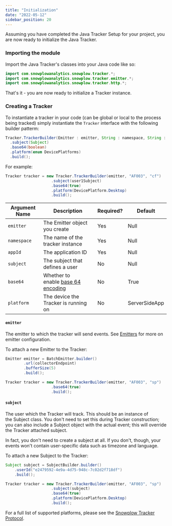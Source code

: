 ```yaml
---
title: "Initialization"
date: "2022-05-12"
sidebar_position: 20
---
```


Assuming you have completed the Java Tracker Setup for your project, you are now ready to initialize the Java Tracker.

### Importing the module

Import the Java Tracker's classes into your Java code like so:

```java
import com.snowplowanalytics.snowplow.tracker.*;
import com.snowplowanalytics.snowplow.tracker.emitter.*;
import com.snowplowanalytics.snowplow.tracker.http.*;
```

That's it - you are now ready to initialize a Tracker instance.

### Creating a Tracker

To instantiate a tracker in your code (can be global or local to the process being tracked) simply instantiate the `Tracker` interface with the following builder patterm:

```java
Tracker.TrackerBuilder(Emitter : emitter, String : namespace, String : appId)
  .subject(Subject)
  .base64(boolean)
  .platform(enum DevicePlatforms)
  .build();
```

For example:

```java
Tracker tracker = new Tracker.TrackerBuilder(emitter, "AF003", "cf")
                    .subject(user1Subject)
                    .base64(true)
                    .platform(DevicePlatform.Desktop)
                    .build();
```

| **Argument Name** | **Description**                                                            | **Required?** | **Default**   |
|-------------------|----------------------------------------------------------------------------|---------------|---------------|
| `emitter`         | The Emitter object you create                                              | Yes           | Null          |
| `namespace`       | The name of the tracker instance                                           | Yes           | Null          |
| `appId`           | The application ID                                                         | Yes           | Null          |
| `subject`         | The subject that defines a user                                            | No            | Null          |
| `base64`          | Whether to enable [base 64 encoding](https://en.wikipedia.org/wiki/Base64) | No            | True          |
| `platform`        | The device the Tracker is running on                                       | No            | ServerSideApp |

#### `emitter`

The emitter to which the tracker will send events. See [Emitters](/docs/collecting-data/collecting-from-own-applications/java-tracker/configuring-how-events-are-sent/index.md) for more on emitter configuration.

To attach a new Emitter to the Tracker:

```java
Emitter emitter = BatchEmitter.builder()
        .url(collectorEndpoint)
        .bufferSize(5) 
        .build();

Tracker tracker = new Tracker.TrackerBuilder(emitter, "AF003", "sp")
                    .base64(true)
                    .build();
```

#### `subject`

The user which the Tracker will track. This should be an instance of the Subject class. You don't need to set this during Tracker construction; you can also include a Subject object with the actual event; this will override the Tracker attached subject.

In fact, you don't need to create a subject at all. If you don't, though, your events won't contain user-specific data such as timezone and language.

To attach a new Subject to the Tracker:

```java
Subject subject = SubjectBuilder.builder()
    .userId("e2479592-4e9a-4d75-948c-7c02d2f718df")
    .build();

Tracker tracker = new Tracker.TrackerBuilder(emitter, "AF003", "sp")
                    .subject(subject)
                    .base64(true)
                    .platform(DevicePlatform.Desktop)
                    .build();
```

For a full list of supported platforms, please see the [Snowplow Tracker Protocol](/docs/collecting-data/collecting-from-own-applications/snowplow-tracker-protocol/index.md#common-parameters).
